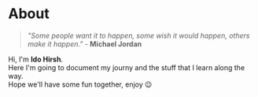 # About

> *"Some people want it to happen, some wish it would happen, others make it happen."* - **Michael Jordan**

Hi, I'm **Ido Hirsh**.  
Here I'm going to document my journy and the stuff that I learn along the way.  
Hope we'll have some fun together, enjoy 😉
